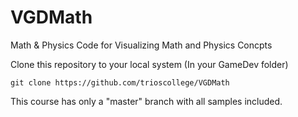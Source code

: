# VGDMath



Math &amp; Physics Code for Visualizing Math and Physics Concpts

Clone this repository to your local system (In your GameDev folder)

```
git clone https://github.com/trioscollege/VGDMath 
```

This course has only a "master" branch with all samples included. 

